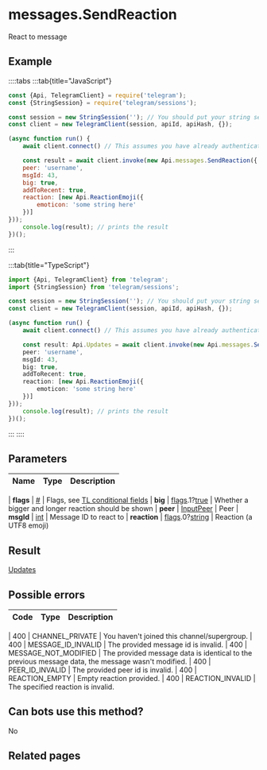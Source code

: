 # messages.SendReaction

React to message



## Example

::::tabs
:::tab{title="JavaScript"}
```js
const {Api, TelegramClient} = require('telegram');
const {StringSession} = require('telegram/sessions');

const session = new StringSession(''); // You should put your string session here
const client = new TelegramClient(session, apiId, apiHash, {});

(async function run() {
    await client.connect() // This assumes you have already authenticated with .start()

    const result = await client.invoke(new Api.messages.SendReaction({
    peer: 'username',
    msgId: 43,
    big: true,
    addToRecent: true,
    reaction: [new Api.ReactionEmoji({
        emoticon: 'some string here'
    })]
}));
    console.log(result); // prints the result
})();
```
:::

:::tab{title="TypeScript"}
```ts
import {Api, TelegramClient} from 'telegram';
import {StringSession} from 'telegram/sessions';

const session = new StringSession(''); // You should put your string session here
const client = new TelegramClient(session, apiId, apiHash, {});

(async function run() {
    await client.connect() // This assumes you have already authenticated with .start()

    const result: Api.Updates = await client.invoke(new Api.messages.SendReaction({
    peer: 'username',
    msgId: 43,
    big: true,
    addToRecent: true,
    reaction: [new Api.ReactionEmoji({
        emoticon: 'some string here'
    })]
}));
    console.log(result); // prints the result
})();
```
:::
::::



## Parameters

| Name | Type | Description |
| :--: | ---- | ----------- |

| **flags** | [#](https://core.telegram.org/type/%23) | Flags, see [TL conditional fields](https://core.telegram.org/mtproto/TL-combinators#conditional-fields) 
| **big** | [flags](https://core.telegram.org/mtproto/TL-combinators#conditional-fields).1?[true](https://core.telegram.org/constructor/true) | Whether a bigger and longer reaction should be shown 
| **peer** | [InputPeer](https://core.telegram.org/type/InputPeer) | Peer 
| **msgId** | [int](https://core.telegram.org/type/int) | Message ID to react to 
| **reaction** | [flags](https://core.telegram.org/mtproto/TL-combinators#conditional-fields).0?[string](https://core.telegram.org/type/string) | Reaction (a UTF8 emoji) 


## Result

[Updates](https://core.telegram.org/type/Updates)



## Possible errors

| Code | Type | Description |
| :--: | ---- | ----------- |

| 400 | CHANNEL\_PRIVATE | You haven't joined this channel/supergroup. 
| 400 | MESSAGE\_ID\_INVALID | The provided message id is invalid. 
| 400 | MESSAGE\_NOT\_MODIFIED | The provided message data is identical to the previous message data, the message wasn't modified. 
| 400 | PEER\_ID\_INVALID | The provided peer id is invalid. 
| 400 | REACTION\_EMPTY | Empty reaction provided. 
| 400 | REACTION\_INVALID | The specified reaction is invalid. 


## Can bots use this method?

No

## Related pages


